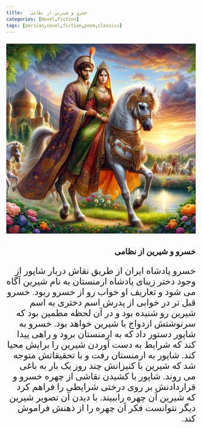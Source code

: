 ```yaml
---
title:   خسرو و شیرین از نظامی
categories: [Novel,Fiction]
tags: [persian,novel,fiction,poem,classics]
---
```


<style type="text/css"> 
@font-face { font-family: 'Roya'; src: url('../../roya.ttf'); } 
p { font-family: Roya; direction: rtl; font-size:24px; } 
ul {direction:rtl;font-family: Roya;}
h2 {direction:rtl;font-family: Roya;}
</style> 

![Khosro and Shirin](KhosroShirin.png)

## خسرو و شیرین از نظامی

خسرو پادشاه ایران از طریق نقاش دربار شاپور از وجود دختر زیبای پادشاه ارمنستان به نام شیرین آگاه می شود و تعاریف او خواب رو از خسرو ربود. خسرو قبل تر در خوابی از پدرش اسم دختری به اسم شیرین رو شنیده بود و در آن لحظه مطمین بود که سرنوشتش ازدواج با شیرین خواهد بود. 
خسرو به شاپور دستور داد که به ارمنستان برود و راهی پیدا کند که شرایط به دست آوردن شیرین را برایش محیا کند. شاپور به ارمنستان رفت و با تحقیقاتش متوجه شد که شیرین با کنیزانش چند روز یک بار به باغی می روند. شاپور با کشیدن نقاشی از چهره خسرو و قراردادنش بر روی درختی شرایطی را فراهم کرد که شیرین آن چهره راببیند. 
با دیدن آن تصویر شیرین دیگر نتوانست فکر آن چهره را از ذهنش فراموش کند. 
